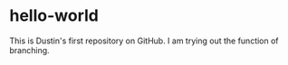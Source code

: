 # hello-world
This is Dustin's first repository on GitHub.
I am trying out the function of branching.
